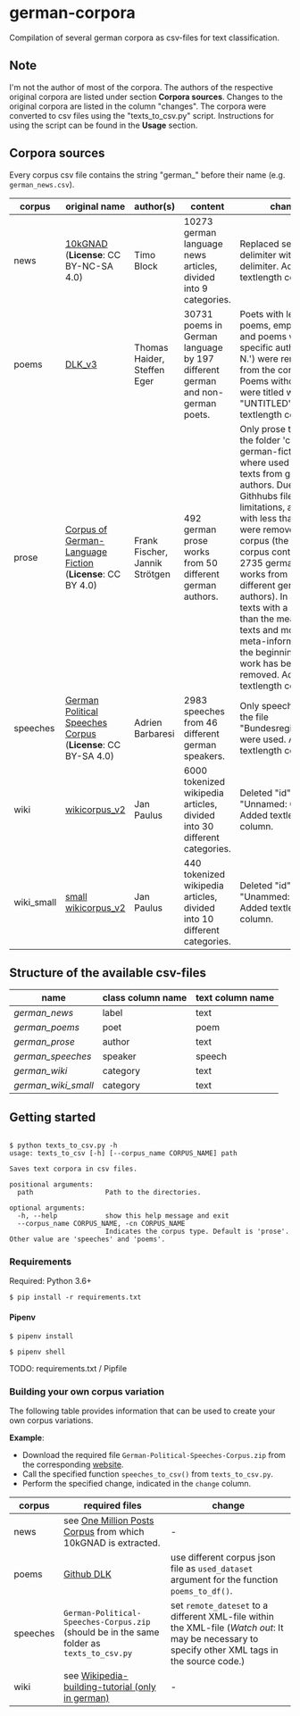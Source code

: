 # german-corpora
Compilation of several german corpora as csv-files for text classification. 


## Note

I'm not the author of most of the corpora. The authors of the respective original corpora are listed under section **Corpora sources**. Changes to the original corpora are listed in the column "changes". The corpora were converted to csv files using the "texts_to_csv.py" script. Instructions for using the script can be found in the **Usage** section.

## Corpora sources

Every corpus csv file contains the string "german_" before their name (e.g. `german_news.csv`).

| corpus | original name  | author(s) | content | changes |
| --- | --- | --- | --- | --- |
| news |  [10kGNAD](https://tblock.github.io/10kGNAD/) (**License**: CC BY-NC-SA 4.0) | Timo Block | 10273 german language news articles, divided into 9 categories. | Replaced semicolon delimiter with comma delimiter. Added textlength column.|
| poems | [DLK_v3](https://github.com/tnhaider/DLK) | Thomas Haider, Steffen Eger | 30731 poems in German language by 197 different german and non-german poets. | Poets with less than 6 poems, empty poems and poems without a specific author (= 'N. N.') were removed from the corpus. Poems without titles were titled with "UNTITLED". Added textlength column.|
| prose | [Corpus of German-Language Fiction](https://figshare.com/articles/Corpus_of_German-Language_Fiction_txt_/4524680/1) (**License**: CC BY 4.0)| Frank Fischer, Jannik Strötgen | 492 german prose works from 50 different german authors. | Only prose texts from the folder 'corpus-of-german-fiction-txt' where used i.e. only texts from german authors. Due to Githhubs file size limitations, authors with less than 6 works were removed from the corpus (the original corpus contained 2735 german prose works from 549 different german authors). In addition, texts with a length less than the mean of all texts and most of the meta-information at the beginning of each work has been removed. Added textlength column.|
| speeches | [German Political Speeches Corpus](https://adrien.barbaresi.eu/corpora/speeches/#data) (**License**: CC BY-SA 4.0) | Adrien Barbaresi | 2983 speeches from 46 different german speakers. | Only speeches from the file "Bundesregierung.xml" were used. Added textlength column.|
| wiki | [wikicorpus_v2](https://github.com/realjanpaulus/german_text_classification_nlp) | Jan Paulus | 6000 tokenized wikipedia articles, divided into 30 different categories. | Deleted "id" and "Unnamed: 0" column. Added textlength column.|
| wiki_small | [small wikicorpus_v2](https://github.com/realjanpaulus/german_text_classification_nlp) | Jan Paulus | 440 tokenized wikipedia articles, divided into 10 different categories. | Deleted "id" and "Unammed: 0" column. Added textlength column.|

## Structure of the available csv-files

| name | class column name | text column name |
| --- | --- | --- |
| *german_news* | label | text |
| *german_poems* | poet | poem |
| *german_prose* | author | text |
| *german_speeches* | speaker| speech |
| *german_wiki* | category | text |
| *german_wiki_small* | category | text |



## Getting started

```

$ python texts_to_csv.py -h
usage: texts_to_csv [-h] [--corpus_name CORPUS_NAME] path

Saves text corpora in csv files.

positional arguments:
  path                  Path to the directories.

optional arguments:
  -h, --help            show this help message and exit
  --corpus_name CORPUS_NAME, -cn CORPUS_NAME 
                        Indicates the corpus type. Default is 'prose'. Other value are 'speeches' and 'poems'.

```

### Requirements

Required: Python 3.6+

`$ pip install -r requirements.txt`


#### Pipenv

```
$ pipenv install

$ pipenv shell
```

TODO: requirements.txt / Pipfile

### Building your own corpus variation

The following table provides information that can be used to create your own corpus variations.

**Example**: 
* Download the required file `German-Political-Speeches-Corpus.zip` from the corresponding [website](https://adrien.barbaresi.eu/corpora/speeches/#data). 
* Call the specified function `speeches_to_csv()` from `texts_to_csv.py`.
* Perform the specified change, indicated in the `change` column.

| corpus | required files | change |
| --- | --- | --- | 
| news | see [One Million Posts Corpus](https://ofai.github.io/million-post-corpus/) from which 10kGNAD is extracted. | - |
| poems | [Github DLK](https://github.com/tnhaider/DLK) | use different corpus json file as `used_dataset` argument for the function `poems_to_df()`. |
| speeches | `German-Political-Speeches-Corpus.zip` (should be in the same folder as `texts_to_csv.py` | set `remote_dateset` to a different XML-file within the XML-file (*Watch out*: It may be necessary to specify other XML tags in the source code.) |
| wiki | see [Wikipedia-building-tutorial (only in german)](https://github.com/realjanpaulus/german_text_classification_nlp/blob/master/tutorials/Zusatzkapitel%20-%20Wie%20baue%20ich%20mein%20eigenes%20Wikipediakorpus%3F.ipynb) | - |
